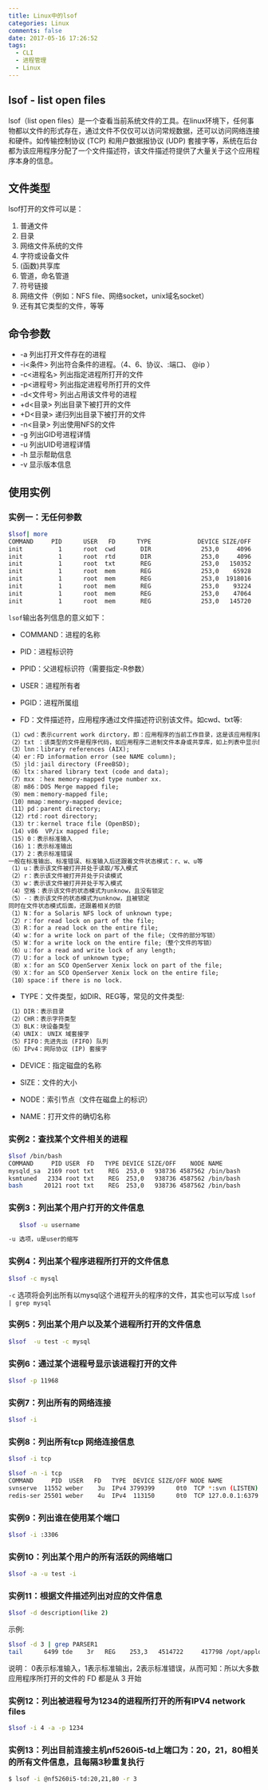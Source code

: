 ```yaml
---
title: Linux中的lsof
categories: Linux
comments: false
date: 2017-05-16 17:26:52
tags:
  - CLI
  - 进程管理
  - Linux
---
```


## lsof - list open files

lsof（list open files）是一个查看当前系统文件的工具。在linux环境下，任何事物都以文件的形式存在，通过文件不仅仅可以访问常规数据，还可以访问网络连接和硬件。如传输控制协议 (TCP) 和用户数据报协议 (UDP) 套接字等，系统在后台都为该应用程序分配了一个文件描述符，该文件描述符提供了大量关于这个应用程序本身的信息。

<!--more-->

## 文件类型

lsof打开的文件可以是：

1. 普通文件
2. 目录
3. 网络文件系统的文件
4. 字符或设备文件
5. (函数)共享库
6. 管道，命名管道
7. 符号链接
8. 网络文件（例如：NFS file、网络socket，unix域名socket）
9. 还有其它类型的文件，等等

## 命令参数

- -a 列出打开文件存在的进程
- -i<条件> 列出符合条件的进程。（4、6、协议、:端口、 @ip ）
- -c<进程名> 列出指定进程所打开的文件
- -p<进程号> 列出指定进程号所打开的文件
- -d<文件号> 列出占用该文件号的进程
- +d<目录> 列出目录下被打开的文件
- +D<目录> 递归列出目录下被打开的文件
- -n<目录> 列出使用NFS的文件
- -g 列出GID号进程详情
- -u 列出UID号进程详情
- -h 显示帮助信息
- -v 显示版本信息



## 使用实例

### 实例一：无任何参数

```bash
$lsof| more
COMMAND     PID      USER   FD      TYPE             DEVICE SIZE/OFF       NODE NAME
init          1      root  cwd       DIR              253,0     4096          2 /
init          1      root  rtd       DIR              253,0     4096          2 /
init          1      root  txt       REG              253,0   150352    1310795 /sbin/init
init          1      root  mem       REG              253,0    65928    5505054 /lib64/libnss_files-2.12.so
init          1      root  mem       REG              253,0  1918016    5521405 /lib64/libc-2.12.so
init          1      root  mem       REG              253,0    93224    5521440 /lib64/libgcc_s-4.4.6-20120305.so.1
init          1      root  mem       REG              253,0    47064    5521407 /lib64/librt-2.12.so
init          1      root  mem       REG              253,0   145720    5521406 /lib64/libpthread-2.12.so
```

`lsof`输出各列信息的意义如下：

- COMMAND：进程的名称

- PID：进程标识符

- PPID：父进程标识符（需要指定-R参数）

- USER：进程所有者

- PGID：进程所属组

- FD：文件描述符，应用程序通过文件描述符识别该文件。如cwd、txt等:

```md
（1）cwd：表示current work dirctory，即：应用程序的当前工作目录，这是该应用程序启动的目录，除非它本身对这个目录进行更改
（2）txt ：该类型的文件是程序代码，如应用程序二进制文件本身或共享库，如上列表中显示的 `/sbin/init` 程序
（3）lnn：library references (AIX);
（4）er：FD information error (see NAME column);
（5）jld：jail directory (FreeBSD);
（6）ltx：shared library text (code and data);
（7）mxx ：hex memory-mapped type number xx.
（8）m86：DOS Merge mapped file;
（9）mem：memory-mapped file;
（10）mmap：memory-mapped device;
（11）pd：parent directory;
（12）rtd：root directory;
（13）tr：kernel trace file (OpenBSD);
（14）v86  VP/ix mapped file;
（15）0：表示标准输入
（16）1：表示标准输出
（17）2：表示标准错误
一般在标准输出、标准错误、标准输入后还跟着文件状态模式：r、w、u等
（1）u：表示该文件被打开并处于读取/写入模式
（2）r：表示该文件被打开并处于只读模式
（3）w：表示该文件被打开并处于写入模式
（4）空格：表示该文件的状态模式为unknow，且没有锁定
（5）-：表示该文件的状态模式为unknow，且被锁定
同时在文件状态模式后面，还跟着相关的锁
（1）N：for a Solaris NFS lock of unknown type;
（2）r：for read lock on part of the file;
（3）R：for a read lock on the entire file;
（4）w：for a write lock on part of the file;（文件的部分写锁）
（5）W：for a write lock on the entire file;（整个文件的写锁）
（6）u：for a read and write lock of any length;
（7）U：for a lock of unknown type;
（8）x：for an SCO OpenServer Xenix lock on part of the file;
（9）X：for an SCO OpenServer Xenix lock on the entire file;
（10）space：if there is no lock.
```

- TYPE：文件类型，如DIR、REG等，常见的文件类型:

```md
（1）DIR：表示目录
（2）CHR：表示字符类型
（3）BLK：块设备类型
（4）UNIX： UNIX 域套接字
（5）FIFO：先进先出 (FIFO) 队列
（6）IPv4：网际协议 (IP) 套接字
```

- DEVICE：指定磁盘的名称

- SIZE：文件的大小

- NODE：索引节点（文件在磁盘上的标识）

- NAME：打开文件的确切名称

### 实例2：查找某个文件相关的进程

```bash
$lsof /bin/bash
COMMAND     PID USER  FD   TYPE DEVICE SIZE/OFF    NODE NAME
mysqld_sa  2169 root txt    REG  253,0   938736 4587562 /bin/bash
ksmtuned   2334 root txt    REG  253,0   938736 4587562 /bin/bash
bash      20121 root txt    REG  253,0   938736 4587562 /bin/bash
```

### 实例3：列出某个用户打开的文件信息

```bash
   $lsof -u username

-u 选项，u是user的缩写
```

### 实例4：列出某个程序进程所打开的文件信息

```bash
$lsof -c mysql
```

`-c` 选项将会列出所有以mysql这个进程开头的程序的文件，其实也可以写成 `lsof | grep mysql`

### 实例5：列出某个用户以及某个进程所打开的文件信息

```bash
$lsof  -u test -c mysql
```

### 实例6：通过某个进程号显示该进程打开的文件

```bash
$lsof -p 11968
```

### 实例7：列出所有的网络连接

```bash
$lsof -i
```

### 实例8：列出所有tcp 网络连接信息

```bash
$lsof -i tcp

$lsof -n -i tcp
COMMAND     PID  USER   FD   TYPE  DEVICE SIZE/OFF NODE NAME
svnserve  11552 weber    3u  IPv4 3799399      0t0  TCP *:svn (LISTEN)
redis-ser 25501 weber    4u  IPv4  113150      0t0  TCP 127.0.0.1:6379 (LISTEN)
```

### 实例9：列出谁在使用某个端口

```bash
$lsof -i :3306
```

### 实例10：列出某个用户的所有活跃的网络端口

```bash
$lsof -a -u test -i
```

### 实例11：根据文件描述列出对应的文件信息

```bash
$lsof -d description(like 2)
```

示例:

```bash
$lsof -d 3 | grep PARSER1
tail      6499 tde    3r   REG    253,3   4514722     417798 /opt/applog/open/log/HOSTPARSER1_ERROR_141217.log.001
```

说明： 0表示标准输入，1表示标准输出，2表示标准错误，从而可知：所以大多数应用程序所打开的文件的 FD 都是从 3 开始

### 实例12：列出被进程号为1234的进程所打开的所有IPV4 network files

```bash
$lsof -i 4 -a -p 1234
```

### 实例13：列出目前连接主机nf5260i5-td上端口为：20，21，80相关的所有文件信息，且每隔3秒重复执行

```bash
$ lsof -i @nf5260i5-td:20,21,80 -r 3
```

